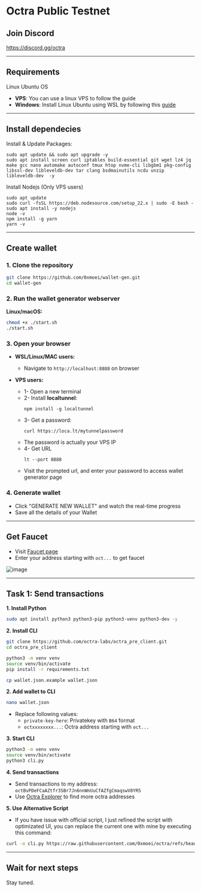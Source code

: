 # Octra Public Testnet

## Join Discord
https://discord.gg/octra

---

## Requirements
Linux Ubuntu OS
* **VPS**: You can use a linux VPS to follow the guide
* **Windows**: Install Linux Ubuntu using WSL by following this [guide](https://github.com/0xmoei/Install-Linux-on-Windows)

---

## Install dependecies
Install & Update Packages:
```
sudo apt update && sudo apt upgrade -y
sudo apt install screen curl iptables build-essential git wget lz4 jq make gcc nano automake autoconf tmux htop nvme-cli libgbm1 pkg-config libssl-dev libleveldb-dev tar clang bsdmainutils ncdu unzip libleveldb-dev  -y
```
Install Nodejs (Only VPS users)
```
sudo apt update
sudo curl -fsSL https://deb.nodesource.com/setup_22.x | sudo -E bash -
sudo apt install -y nodejs
node -v
npm install -g yarn
yarn -v
```

---

## Create wallet
### 1. Clone the repository
   ```bash
   git clone https://github.com/0xmoei/wallet-gen.git
   cd wallet-gen
   ```

### 2. Run the wallet generator webserver
   **Linux/macOS:**
   ```bash
   chmod +x ./start.sh
   ./start.sh
   ```


### 3. Open your browser
* **WSL/Linux/MAC users:**
  * Navigate to `http://localhost:8888` on browser

  
* **VPS users:**
  * 1- Open a new terminal
  * 2- Install **localtunnel**:
    ```
    npm install -g localtunnel
    ```
  * 3- Get a password:
    ```
    curl https://loca.lt/mytunnelpassword
    ```
  * The password is actually your VPS IP
  * 4- Get URL
    ```
    lt --port 8888
    ```
  * Visit the prompted url, and enter your password to access wallet generator page

### 4. Generate wallet
* Click "GENERATE NEW WALLET" and watch the real-time progress
* Save all the details of your Wallet

---

## Get Faucet
* Visit [Faucet page](https://faucet.octra.network/)
* Enter your address starting with `oct...` to get faucet

![image](https://github.com/user-attachments/assets/18597b40-eaad-434f-a026-cc4a56a6d1a8)

---
## Task 1: Send transactions

**1. Install Python**
```bash
sudo apt install python3 python3-pip python3-venv python3-dev -y
```

**2. Install CLI**
```bash
git clone https://github.com/octra-labs/octra_pre_client.git
cd octra_pre_client

python3 -m venv venv
source venv/bin/activate
pip install -r requirements.txt

cp wallet.json.example wallet.json
```

**2. Add wallet to CLI**
```bash
nano wallet.json
```
* Replace following values:
  * `private-key-here`: Privatekey with `B64` format
  * `octxxxxxxxx...`: Octra address starting with `oct...`


**3. Start CLI**
```bash
python3 -m venv venv
source venv/bin/activate
python3 cli.py
```

**4. Send transactions**
* Send transactions to my address: `octBvPDeFCaAZtfr3SBr7Jn6nnWnUuCfAZfgCmaqswV8YR5`
* Use [Octra Explorer](https://octrascan.io/) to find more octra addresses


**5. Use Alternative Script**
* If you have issue with official script, I just refined the script with optimizated UI, you can replace the current one with mine by executing this command:
```bash
curl -o cli.py https://raw.githubusercontent.com/0xmoei/octra/refs/heads/main/cli.py
```


---

## Wait for next steps
Stay tuned.

